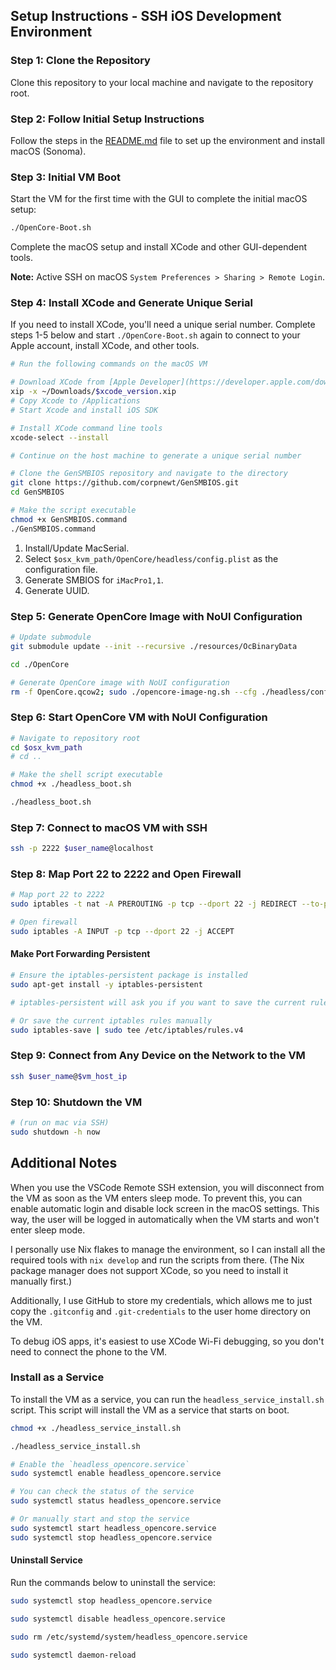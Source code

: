 ## Setup Instructions - SSH iOS Development Environment

### Step 1: Clone the Repository

Clone this repository to your local machine and navigate to the repository root.

### Step 2: Follow Initial Setup Instructions

Follow the steps in the [README.md](README.md) file to set up the environment and install macOS (Sonoma).

### Step 3: Initial VM Boot

Start the VM for the first time with the GUI to complete the initial macOS setup:

```bash
./OpenCore-Boot.sh
```

Complete the macOS setup and install XCode and other GUI-dependent tools.

**Note:** Active SSH on macOS `System Preferences > Sharing > Remote Login`.

### Step 4: Install XCode and Generate Unique Serial

If you need to install XCode, you'll need a unique serial number. Complete steps 1-5 below and start `./OpenCore-Boot.sh` again to connect to your Apple account, install XCode, and other tools.

```bash
# Run the following commands on the macOS VM

# Download XCode from [Apple Developer](https://developer.apple.com/download/all/?q=xcode)
xip -x ~/Downloads/$xcode_version.xip
# Copy Xcode to /Applications
# Start Xcode and install iOS SDK

# Install XCode command line tools
xcode-select --install

# Continue on the host machine to generate a unique serial number

# Clone the GenSMBIOS repository and navigate to the directory
git clone https://github.com/corpnewt/GenSMBIOS.git
cd GenSMBIOS

# Make the script executable
chmod +x GenSMBIOS.command
./GenSMBIOS.command
```

1. Install/Update MacSerial.
2. Select `$osx_kvm_path/OpenCore/headless/config.plist` as the configuration file.
3. Generate SMBIOS for `iMacPro1,1`.
4. Generate UUID.

### Step 5: Generate OpenCore Image with NoUI Configuration

```bash
# Update submodule
git submodule update --init --recursive ./resources/OcBinaryData

cd ./OpenCore

# Generate OpenCore image with NoUI configuration
rm -f OpenCore.qcow2; sudo ./opencore-image-ng.sh --cfg ./headless/config.plist --img OpenCore.qcow2
```

### Step 6: Start OpenCore VM with NoUI Configuration

```bash
# Navigate to repository root
cd $osx_kvm_path
# cd ..

# Make the shell script executable
chmod +x ./headless_boot.sh

./headless_boot.sh
```

### Step 7: Connect to macOS VM with SSH

```bash
ssh -p 2222 $user_name@localhost
```

### Step 8: Map Port 22 to 2222 and Open Firewall

```bash
# Map port 22 to 2222
sudo iptables -t nat -A PREROUTING -p tcp --dport 22 -j REDIRECT --to-port 2222

# Open firewall
sudo iptables -A INPUT -p tcp --dport 22 -j ACCEPT
```

#### Make Port Forwarding Persistent

```bash
# Ensure the iptables-persistent package is installed
sudo apt-get install -y iptables-persistent

# iptables-persistent will ask you if you want to save the current rules during installation - select yes

# Or save the current iptables rules manually
sudo iptables-save | sudo tee /etc/iptables/rules.v4
```

### Step 9: Connect from Any Device on the Network to the VM

```bash
ssh $user_name@$vm_host_ip
```

### Step 10: Shutdown the VM

```bash
# (run on mac via SSH)
sudo shutdown -h now
```

## Additional Notes

When you use the VSCode Remote SSH extension, you will disconnect from the VM as soon as the VM enters sleep mode. To prevent this, you can enable automatic login and disable lock screen in the macOS settings. This way, the user will be logged in automatically when the VM starts and won't enter sleep mode.

I personally use Nix flakes to manage the environment, so I can install all the required tools with `nix develop` and run the scripts from there. (The Nix package manager does not support XCode, so you need to install it manually first.)

Additionally, I use GitHub to store my credentials, which allows me to just copy the `.gitconfig` and `.git-credentials` to the user home directory on the VM.

To debug iOS apps, it's easiest to use XCode Wi-Fi debugging, so you don't need to connect the phone to the VM.

### Install as a Service

To install the VM as a service, you can run the `headless_service_install.sh` script. This script will install the VM as a service that starts on boot.

```bash
chmod +x ./headless_service_install.sh

./headless_service_install.sh

# Enable the `headless_opencore.service`
sudo systemctl enable headless_opencore.service

# You can check the status of the service
sudo systemctl status headless_opencore.service

# Or manually start and stop the service
sudo systemctl start headless_opencore.service
sudo systemctl stop headless_opencore.service
```

#### Uninstall Service

Run the commands below to uninstall the service:

```bash
sudo systemctl stop headless_opencore.service

sudo systemctl disable headless_opencore.service

sudo rm /etc/systemd/system/headless_opencore.service

sudo systemctl daemon-reload
```
